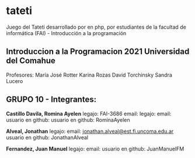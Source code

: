 # tateti
Juego del Tateti desarrollado por en php, por estudiantes de la facultad de informática (FAI) - Introducción a la programación 

## Introduccion a la Programacion 2021 Universidad del Comahue
Profesores:
María José Rotter 
Karina Rozas
David Torchinsky
Sandra Lucero

## GRUPO 10 - Integrantes:

**Castillo Davila, Romina Ayelen**
legajo: FAI-3686 email: legajo: email: usuario en github: usuario en github: RominaAyelen

**Alveal, Jonathan**
legajo: email: jonathan.alveal@est.fi.uncoma.edu.ar usuario en github: JonathanAlveal

**Fernandez, Juan Manuel**
legajo: email: usuario en github: JuanManuelFM


